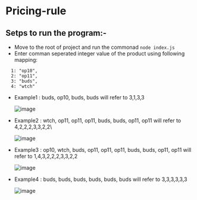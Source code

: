 # Pricing-rule
## Setps to run the program:-
* Move to the root of project and run the commonad ``` node index.js ```
* Enter comman seperated integer value of the product using following mapping: 
```
  1: "op10",
  2: "op11",
  3: "buds",
  4: "wtch" 
```
* Example1 :  buds, op10, buds, buds will refer to 3,1,3,3

  ![image](https://github.com/akashakyy/Pricing-rule/assets/120940507/0a46cd76-aa6d-4c7f-b372-58a8dc7f0263)

* Example2 : wtch, op11, op11, op11, buds, buds, op11, op11 will refer to 4,2,2,2,3,3,2,2\
  
  ![image](https://github.com/akashakyy/Pricing-rule/assets/120940507/4d2ade8c-1b98-4f0d-b03c-107b80612c6b)

* Example3 : op10, wtch, buds, op11, op11, op11, buds, buds, op11, op11 will refer to 1,4,3,2,2,2,3,3,2,2
  
  ![image](https://github.com/akashakyy/Pricing-rule/assets/120940507/9a6332a8-3443-461e-bc40-5f6386061cb4)

* Example4 : buds, buds, buds, buds, buds, buds will refer to 3,3,3,3,3,3

  ![image](https://github.com/akashakyy/Pricing-rule/assets/120940507/8294e4cd-9255-4bd9-b898-a4aaef0aacf5)

